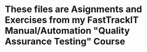 # These files are Asignments and Exercises from my FastTrackIT Manual/Automation "Quality Assurance Testing" Course
